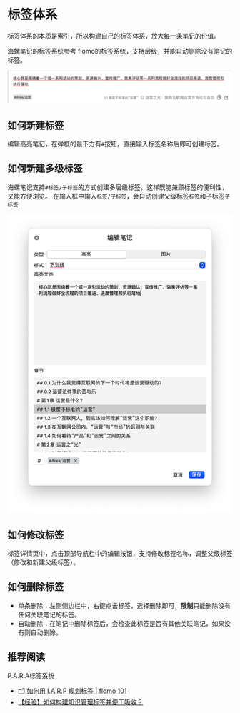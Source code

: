 # 标签体系
标签体系的本质是索引，所以构建自己的标签体系，放大每一条笔记的价值。

海螺笔记的标签系统参考 flomo的标签系统，支持层级，并能自动删除没有笔记的标签。

![](https://raw.githubusercontent.com/le0zh0u/ImageSpace/main/picgo/20220827225540.png)

## 如何新建标签
编辑高亮笔记，在弹框的最下方有`#`按钮，直接输入标签名称后即可创建标签。

## 如何新建多级标签
海螺笔记支持`#标签/子标签`的方式创建多层级标签，这样既能兼顾标签的便利性，又能方便浏览。
在输入框中输入`标签/子标签`，会自动创建父级标签`标签`和子标签`子标签`.

![](/images/app/20220812160450.png)

## 如何修改标签
标签详情页中，点击顶部导航栏中的编辑按钮，支持修改标签名称，调整父级标签（修改和新建父级标签）。

## 如何删除标签

- 单条删除：左侧侧边栏中，右键点击标签，选择删除即可，**限制**只能删除没有任何关联笔记的标签。
- 自动删除：在笔记中删除标签后，会检查此标签是否有其他关联笔记，如果没有则自动删除。


## 推荐阅读
P.A.R.A标签系统
- [🗂 如何用 I.A.R.P 规划标签 | flomo 101](https://help.flomoapp.com/thinking/iarp.html)
- [【经验】如何构建知识管理标签并便于吸收？](https://mp.weixin.qq.com/s/gnBZ0RlA22sTETWZ5ZAkcQ)